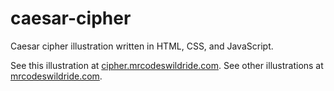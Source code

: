 # caesar-cipher

Caesar cipher illustration written in HTML, CSS, and JavaScript.

See this illustration at [cipher.mrcodeswildride.com](https://cipher.mrcodeswildride.com/).
See other illustrations at [mrcodeswildride.com](https://www.mrcodeswildride.com/).

